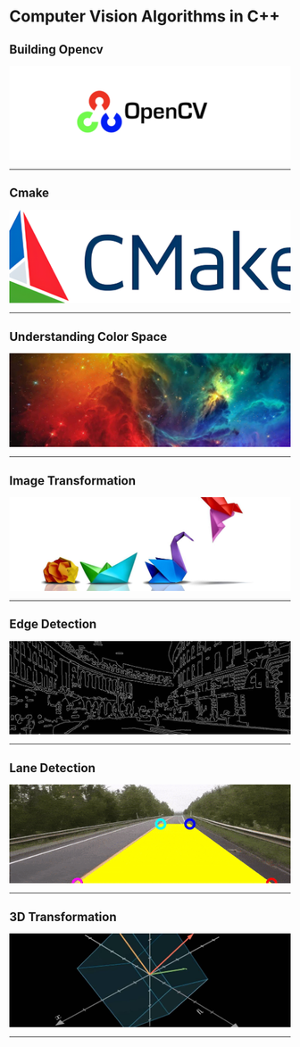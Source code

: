 # Computer Vision Algorithms in C++
 

## Building Opencv

[![Task1](./images/opencv.png)](https://github.com/swodesh-2001/ComputerVision-C/tree/main/Building_Opencv)

---

## Cmake

[![Task1](./images/cmake.png)](https://github.com/swodesh-2001/ComputerVision-C/tree/main/Cmake)

---
 
## Understanding Color Space

[![Task7](./images/colorspace.jpg)](https://github.com/swodesh-2001/ComputerVision-C/tree/main/Color_Space)

---

## Image Transformation

[![Task8](./images/image_transformation.jpg)](https://github.com/swodesh-2001/ComputerVision-C/tree/main/2D_Transformation)

---

## Edge Detection

[![Task9](./images/edge_detection.jpeg)](https://github.com/swodesh-2001/ComputerVision-C/tree/main/Image_Edge_Detection)

---

## Lane Detection

[![Task10](./images/lane-detect.gif)](https://github.com/swodesh-2001/ComputerVision-C/tree/main/Line_Detection)

---

## 3D Transformation

[![Task11](./images/3d%20transformation.jpg)](https://github.com/swodesh-2001/ComputerVision-C/tree/main/3D_Transformation)

---
 
